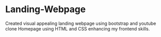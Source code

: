 # Landing-Webpage
Created visual appealing landing webpage using bootstrap and youtube clone Homepage using HTML and CSS enhancing my frontend skills.
